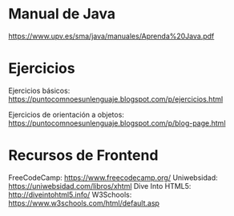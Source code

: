 # Manual de Java

https://www.upv.es/sma/java/manuales/Aprenda%20Java.pdf

# Ejercicios

Ejercicios básicos: https://puntocomnoesunlenguaje.blogspot.com/p/ejercicios.html

Ejercicios de orientación a objetos: https://puntocomnoesunlenguaje.blogspot.com/p/blog-page.html

# Recursos de Frontend

FreeCodeCamp: https://www.freecodecamp.org/
Uniwebsidad: https://uniwebsidad.com/libros/xhtml
Dive Into HTML5: http://diveintohtml5.info/
W3Schools: https://www.w3schools.com/html/default.asp
